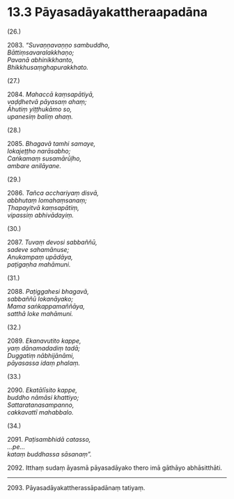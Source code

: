 # 13.3 Pāyasadāyakattheraapadāna

(26.)

2083\. _“Suvaṇṇavaṇṇo sambuddho,_  
_Bāttiṃsavaralakkhaṇo;_  
_Pavanā abhinikkhanto,_  
_Bhikkhusaṃghapurakkhato._  

(27.)

2084\. _Mahaccā kaṃsapātiyā,_  
_vaḍḍhetvā pāyasaṃ ahaṃ;_  
_Āhutiṃ yiṭṭhukāmo so,_  
_upanesiṃ baliṃ ahaṃ._  

(28.)

2085\. _Bhagavā tamhi samaye,_  
_lokajeṭṭho narāsabho;_  
_Caṅkamaṃ susamārūḷho,_  
_ambare anilāyane._  

(29.)

2086\. _Tañca acchariyaṃ disvā,_  
_abbhutaṃ lomahaṃsanaṃ;_  
_Ṭhapayitvā kaṃsapātiṃ,_  
_vipassiṃ abhivādayiṃ._  

(30.)

2087\. _Tuvaṃ devosi sabbaññū,_  
_sadeve sahamānuse;_  
_Anukampaṃ upādāya,_  
_paṭigaṇha mahāmuni._  

(31.)

2088\. _Paṭiggahesi bhagavā,_  
_sabbaññū lokanāyako;_  
_Mama saṅkappamaññāya,_  
_satthā loke mahāmuni._  

(32.)

2089\. _Ekanavutito kappe,_  
_yaṃ dānamadadiṃ tadā;_  
_Duggatiṃ nābhijānāmi,_  
_pāyasassa idaṃ phalaṃ._  

(33.)

2090\. _Ekatālīsito kappe,_  
_buddho nāmāsi khattiyo;_  
_Sattaratanasampanno,_  
_cakkavattī mahabbalo._  

(34.)

2091\. _Paṭisambhidā catasso,_  
_…pe…_  
_kataṃ buddhassa sāsanaṃ”._  

2092\. Itthaṃ sudaṃ āyasmā pāyasadāyako thero imā gāthāyo abhāsitthāti.

---

2093\. Pāyasadāyakattherassāpadānaṃ tatiyaṃ.
